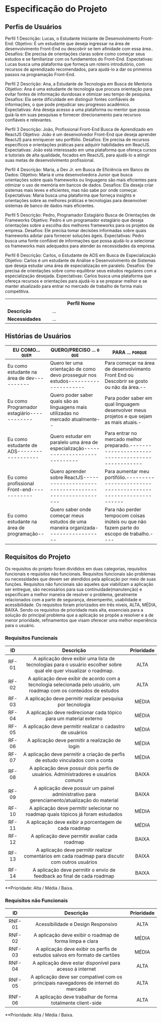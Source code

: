 # Especificação do Projeto

## Perfis de Usuários

Perfil 1
Descrição:   	Lucas, o Estudante Iniciante de Desenvolvimento Front-End:
Objetivo:   	É um estudante que deseja ingressar na área de desenvolvimento Front-End ou descobrir se tem afinidade com essa área..
Desafios:   	Ele precisa de orientações claras sobre como começar seus estudos e se familiarizar com os fundamentos do Front-End.
Expectativas:	Lucas busca uma plataforma que forneça um roteiro introdutório, com recursos de aprendizado recomendados, para ajudá-lo a dar os primeiros passos na programação Front-End.

Perfil 2
Descrição:   	Ana, a Estudante de Tecnologia em Busca de Mentoria
Objetivo:   	Ana é uma estudante de tecnologia que procura orientação para evitar fontes de informação duvidosas e otimizar seu tempo de pesquisa.
Desafios:	    Ela sente dificuldade em distinguir fontes confiáveis de informações, o que pode prejudicar seu progresso acadêmico.
Expectativas:	Ana deseja acesso a uma plataforma ou mentor que possa guiá-la em suas pesquisas e fornecer direcionamento para recursos confiáveis e relevantes.

Perfil 3
Descrição:   	João, Profissional Front-End Busca de Aprendizado em ReactJS
Objetivo: 	    João é um desenvolvedor Front-End que deseja aprender ReactJS para enriquecer seu portfólio.
Desafios:	    Ele precisa de recursos específicos e orientações práticas para adquirir habilidades em ReactJS.
Expectativas:	João está interessado em uma plataforma que ofereça cursos e tutoriais de alta qualidade, focados em ReactJS, para ajudá-lo a atingir suas metas de desenvolvimento profissional.

Perfil 4
Descrição:    	Maria, a Dev Jr. em Busca de Eficiência em Banco de Dados:
Objetivo:    	Maria é uma desenvolvedora Junior que busca orientações sobre quais frameworks ou linguagens são mais eficientes para otimizar o uso de memória em bancos de dados.
Desafios:       Ela deseja criar sistemas mais leves e eficientes, mas não sabe por onde começar.
Expectativas:	Maria busca uma plataforma que forneça insights e orientações sobre as melhores práticas e tecnologias para desenvolver sistemas de banco de dados mais eficientes.

Perfil 5
Descrição:   	Pedro, Programador Estagiário Busca de Orientações de Frameworks
Objetivo:   	Pedro é um programador estagiário que deseja orientações sobre a escolha dos melhores frameworks para os projetos da empresa.
Desafios:	    Ele precisa tomar decisões informadas sobre quais frameworks adotar para fornecer soluções ágeis.
Expectativas:	Pedro busca uma fonte confiável de informações que possa ajudá-lo a selecionar os frameworks mais adequados para atender às necessidades da empresa.

Perfil 6
Descrição:   	Carlos, o Estudante de ADS em Busca de Especialização
Objetivo:    	Carlos é um estudante de Análise e Desenvolvimento de Sistemas que deseja estudar uma área de especialização em paralelo.
Desafios:	    Ele precisa de orientações sobre como equilibrar seus estudos regulares com a especialização desejada.
Expectativas:	Carlos busca uma plataforma que ofereça recursos e orientações para ajudá-lo a se preparar melhor e se manter atualizado para entrar no mercado de trabalho de forma mais competitiva.


<table>
<tbody>
<tr align=center>
<th colspan="2">Perfil Nome </th>
</tr>
<tr>
<td width="150px"><b>Descrição</b></td>
<td width="600px">...</td>
</tr>
<tr>
<td><b>Necessidades</b></td>
<td>...</td>
</tr>
</tbody>
</table>


## Histórias de Usuários

|EU COMO... `QUEM`                         | QUERO/PRECISO ... `O QUE`                                                       |PARA ... `PORQUE`                                                                        |
|------------------------------------------|---------------------------------------------------------------------------------|-----------------------------------------------------------------------------------------|
|Eu como estudante na área de dev----------|Quero ter uma orientação de como devo prosseguir nos estudos---------------------|Para começar na área de desenvolvimento Front End ou Descobrir se gosto ou não da área.--|
|Eu como Programador estagiário------------|Quero poder saber quais são as linguagens mais utilizadas no mercado atualmente--|Para poder saber em qual linguagem desenvolver meus projetos e que sejam as mais atuais.-|
|Eu como estudante de ADS------------------|Quero estudar em paralelo uma área de especialização-----------------------------|Para entrar no mercado melhor preparado.-------------------------------------------------|
|Eu como profissional Front-end------------|Quero aprender sobre ReactJS-----------------------------------------------------|Para aumentar meu portifólio.------------------------------------------------------------|
|Eu como estudante na área de programação--|Quero saber onde começar meus estudos de uma maneira organizada------------------|Para não perder tempocom coisas inúteis ou que não fazem parte do escopo de trabalho.----|

## Requisitos do Projeto

Os requisitos do projeto foram divididos em duas categorias, requisitos funcionais e requisitos não funcionais.
Requisitos funcionais são problemas ou necessidades que devem ser atendidos pela aplicação por meio de suas funções.
Requisitos não funcionais são aqueles que viabilizam a aplicação ser entregue, são necessários para sua continuidade(manutenção) e especificam a melhor maneira de resolver o problema, geralmente relacionados com a parte de segurança, desempenho, usabilidade e acessibilidade.
Os requisitos foram priorizados em três níveis, ALTA, MÉDIA, BAIXA. Sendo os requisitos de prioridade mais alta, essenciais para a solução do principal problema que a aplicação se propõe a resolver e a de menor prioridade, refinamentos que visam oferecer uma melhor experiência para o usuário.


### Requisitos Funcionais

|   ID   |                                                      Descrição                                                      | Prioridade |
|:------:|:-------------------------------------------------------------------------------------------------------------------:|:----------:|
| RF- 01 | A aplicação deve exibir uma lista de tecnologias para o usuário escolher sobre qual ele quer visualizar o roadmap.  | ALTA       |
| RF- 02 | A aplicação deve exibir de acordo com a tecnologia selecionada pelo usuário, um roadmap com os conteúdos de estudos | ALTA       |
| RF- 03 | A aplicação deve permitir realizar pesquisa por tecnologia                                                          | MÉDIA      |
| RF- 04 | A aplicação deve redirecionar cada tópico para um material externo                                                  | MÉDIA      |
| RF-05  | A aplicação deve permitir realizar o cadastro de usuários                                                           | MÉDIA      |
| RF-06  | A aplicação deve permitir a realização de login                                                                     | MÉDIA      |
| RF-07  | A aplicação deve permitir a criação de perfis de estudo vinculados com a conta                                      | MÉDIA      |
| RF-08  | A aplicação deve possuir dois perfis de usuários. Administradores e usuários comuns                                 | BAIXA      |
| RF-09  | A aplicação deve possuir um painel administrativo para gerenciamento/atualização do material                        | BAIXA      |
| RF-10  | A aplicação deve permitir selecionar no roadmap quais tópicos já foram estudados                                    | MÉDIA      |
| RF-11  | A aplicação deve exibir a porcentagem de cada roadmap                                                               | MÉDIA      |
| RF-12  | A aplicação deve permitir avaliar cada roadmap                                                                      | BAIXA      |
| RF-13  | A aplicação deve permitir realizar comentários em cada roadmap para discutir com outros usuários                    | BAIXA      |
| RF-14  | A aplicação deve permitir o envio de feedback ao final de cada roadmap                                              | BAIXA      |


**Prioridade: Alta / Média / Baixa. 

### Requisitos não Funcionais

|   ID   |                                       Descrição                                      | Prioridade |
|:------:|:------------------------------------------------------------------------------------:|:----------:|
| RNF-01 | Acessibilidade e Design Responsivo                                                   | ALTA       |
| RNF-02 | A aplicação deve exibir o roadmap de forma limpa e clara                             | MÉDIA      |
| RNF-03 | A aplicação deve exibir os perfis de estudos salvos em formato de cartões            | MÉDIA      |
| RNF-04 | A aplicação deve estar disponível para acesso à internet                             | ALTA       |
| RNF-05 | A aplicação deve ser compatível com os principais navegadores de internet do mercado | ALTA       |
| RNF-06 | A aplicação deve trabalhar de forma totalmente client-side                           | ALTA       |

**Prioridade: Alta / Média / Baixa. 

